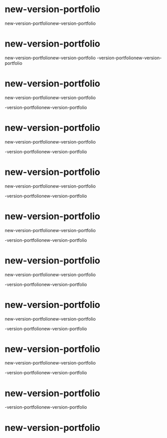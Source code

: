 # new-version-portfolio
new-version-portfolionew-version-portfolio
# new-version-portfolio
new-version-portfolionew-version-portfolio
-version-portfolionew-version-portfolio
# new-version-portfolio
new-version-portfolionew-version-portfolio




-version-portfolionew-version-portfolio
# new-version-portfolio
new-version-portfolionew-version-portfolio




-version-portfolionew-version-portfolio
# new-version-portfolio
new-version-portfolionew-version-portfolio




-version-portfolionew-version-portfolio
# new-version-portfolio
new-version-portfolionew-version-portfolio




-version-portfolionew-version-portfolio
# new-version-portfolio
new-version-portfolionew-version-portfolio



-version-portfolionew-version-portfolio
# new-version-portfolio
new-version-portfolionew-version-portfolio



-version-portfolionew-version-portfolio
# new-version-portfolio
new-version-portfolionew-version-portfolio



-version-portfolionew-version-portfolio
# new-version-portfolio

-version-portfolionew-version-portfolio
# new-version-portfolio


